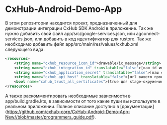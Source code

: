 # CxHub-Android-Demo-App
В этом репозитории находится проект, предназначенный для демонстрации интеграции CxHub SDK Android в приложение. 
Так же нужно добавить свой файл app/src/google-services.json, или agconnect-services.json, или добавить в код идентификатор для rustore.
Так же необходимо добавить файл app/src/main/res/values/cxhub.xml следующего вида:
```xml
<resources>
    <string name="cxhub_resource_icon_id">drawable/ic_message</string>
    <string name="cxhub_integration_id" translatable="false">[ваш id интеграции из личного кабинета]</string>
    <string name="cxhub_application_secret" translatable="false">[ваш секретный ключ интеграции из личного кабинета]</string>
    <string name="cxhub_api_host" translatable="false">[url вашего проекта]/callback-service/</string>
    <bool name="cxhub_trust_all_certificates">[true для stage-окружения, если в данном вам адресе проекта нет "stage" - строка не нужна]</bool>
</resources>
```
А также раскомментировать необходимые зависимости в app/build.gradle.kts, в зависимости от того какие пуши вы используете в реальном приложении. 
Полное описание доступно в [документации] (https://github.com/cxhub-corp/CxHub-Android-Demo-App-New//blob/master/programmers_guide.pdf).